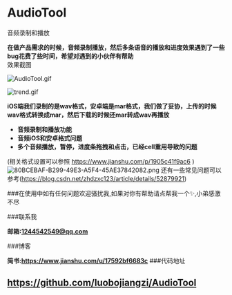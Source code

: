 # AudioTool
音频录制和播放

**在做产品需求的时候，音频录制播放，然后多条语音的播放和进度效果遇到了一些bug花费了些时间，希望对遇到的小伙伴有帮助**
<br/>效果截图<br/>

![AudioTool.gif](https://upload-images.jianshu.io/upload_images/1741974-3c140048fee9a9e6.gif?imageMogr2/auto-orient/strip)


![trend.gif](https://upload-images.jianshu.io/upload_images/1741974-77c76698ca3b5e0d.gif?imageMogr2/auto-orient/strip)


**iOS端我们录制的是wav格式，安卓端是mar格式，我们做了妥协，上传的时候wav格式转换成mar，然后下载的时候还mar转成wav再播放**
* **音频录制和播放功能**
* **音频iOS和安卓格式问题**
* **多个音频播放，暂停，进度条拖拽和点击，已经cell重用导致的问题**


(相关格式设置可以参照 https://www.jianshu.com/p/1905c41f9ac6 )
![80BCEBAF-B299-49E3-A5F4-45AE37842082.png](https://upload-images.jianshu.io/upload_images/1741974-4ef9038b6c3f0cb8.png?imageMogr2/auto-orient/strip%7CimageView2/2/w/1240)
还有一些常见问题可以参考(https://blog.csdn.net/zhdzxc123/article/details/52879921)


###在使用中如有任何问题欢迎骚扰我,如果对你有帮助请点帮我一个✨,小弟感激不尽

###联系我

**邮箱:1244542549@qq.com**

###博客

**简书:https://www.jianshu.com/u/17592bf6683c**
###代码地址

**https://github.com/luobojiangzi/AudioTool**
---

